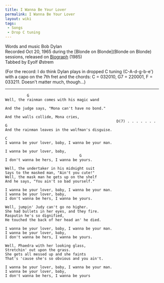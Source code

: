 ```yaml
---
title: I Wanna Be Your Lover
permalink: I Wanna Be Your Lover
layout: wiki
tags:
 - Songs
 - Drop C tuning
---
```


Words and music Bob Dylan  
Recorded Oct 20, 1965 during the [Blonde on
Blonde](Blonde on Blonde) sessions, released on
[Biograph](Biograph) (1985)  
 Tabbed by Eyolf Østrem

(For the record: I do think Dylan plays in dropped C tuning
(C-A-d-g-b-e') with a capo on the 7th fret and the chords: C = 032010,
G7 = 220001, F = 033211. Doesn't matter much, though...)

* * * * *

              G
    Well, the rainman comes with his magic wand

    And the judge says, "Mona can't have no bond."

    And the walls collide, Mona cries,
                                                       D(7) . . . . . . . G
    And the rainman leaves in the wolfman's disguise.

    C
    I wanna be your lover, baby, I wanna be your man.

    I wanna be your lover, baby,
                                      G
    I don't wanna be hers, I wanna be yours.

    Well, the undertaker in his midnight suit
    Says to the masked man, "Ain't you cute!"
    Well, the mask man he gets up on the shelf
    And he says, "You ain't so bad yourself."

    I wanna be your lover, baby, I wanna be your man.
    I wanna be your lover, baby,
    I don't wanna be hers, I wanna be yours.

    Well, jumpin' Judy can't go no higher.
    She had bullets in her eyes, and they fire.
    Rasputin he's so dignified,
    He touched the back of her head an' he died.

    I wanna be your lover, baby, I wanna be your man.
    I wanna be your lover, baby,
    I don't wanna be hers, I wanna be yours.

    Well, Phaedra with her looking glass,
    Stretchin' out upon the grass.
    She gets all messed up and she faints
    That's 'cause she's so obvious and you ain't.

    I wanna be your lover, baby, I wanna be your man.
    I wanna be your lover, baby,
    I don't wanna be hers, I wanna be yours
